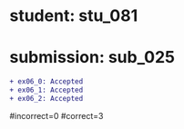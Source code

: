 # student: stu_081
# submission: sub_025

```diff
+ ex06_0: Accepted
+ ex06_1: Accepted
+ ex06_2: Accepted
```
#incorrect=0
#correct=3

